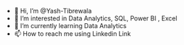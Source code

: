 - 👋 Hi, I’m @Yash-Tibrewala
- 👀 I’m interested in  Data Analytics, SQL, Power BI , Excel
- 🌱 I’m currently learning Data Analytics
- 📫 How to reach me using Linkedin Link

<!---
Yash-Tibrewala/Yash-Tibrewala is a ✨ special ✨ repository because its `README.md` (this file) appears on your GitHub profile.
You can click the Preview link to take a look at your changes.
--->
